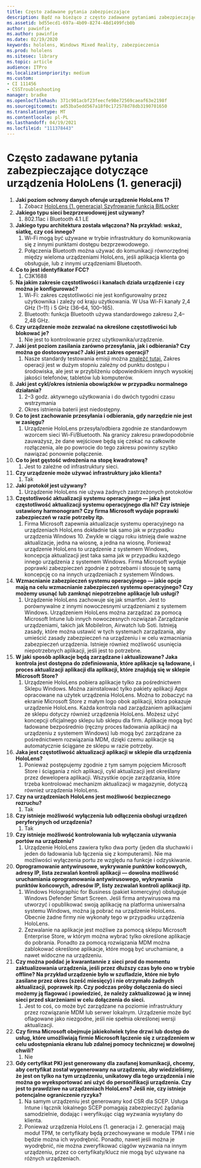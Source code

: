 ```yaml
---
title: Często zadawane pytania zabezpieczające
description: Bądź na bieżąco z często zadawane pytaniami zabezpieczającymi i odpowiedziami na pytania dotyczące urządzeń HoloLens rzeczywistości mieszanej.
ms.assetid: bd55ecd1-697a-4b09-8274-48d1499fcb0b
author: pawinfie
ms.author: pawinfie
ms.date: 02/19/2020
keywords: hololens, Windows Mixed Reality, zabezpieczenia
ms.prod: hololens
ms.sitesec: library
ms.topic: article
audience: ITPro
ms.localizationpriority: medium
ms.custom:
- CI 111456
- CSSTroubleshooting
manager: bradke
ms.openlocfilehash: 371c901acbf23feecfe98e72569caeaf63e2198f
ms.sourcegitcommit: ad53ba5edd567a18f0c172578d78db3190701650
ms.translationtype: MT
ms.contentlocale: pl-PL
ms.lasthandoff: 04/19/2021
ms.locfileid: "111378443"
---
```

# <a name="frequently-asked-hololens-1st-gen-security-questions"></a>Często zadawane pytania zabezpieczające dotyczące urządzenia HoloLens (1. generacji)

1. **Jaki poziom ochrony danych oferuje urządzenie HoloLens 1?**
    1. Zobacz [HoloLens (1. generacja) Szyfrowanie funkcją BitLocker](hololens1-encryption.md)
1. **Jakiego typu sieci bezprzewodowej jest używany?**
    1. 802.11ac i Bluetooth 4.1 LE
1. **Jakiego typu architektura została włączona?  Na przykład: wskaż, siatkę, czy coś innego?**
    1. Wi-Fi mogą być używane w trybie infrastruktury do komunikowania się z innymi punktami dostępu bezprzewodowego.
    1. Połączenia Bluetooth można używać do komunikacji równorzędnej między wieloma urządzeniami HoloLens, jeśli aplikacja klienta go obsługuje, lub z innymi urządzeniami Bluetooth.
1. **Co to jest identyfikator FCC?**
    1. C3K1688
1. **Na jakim zakresie częstotliwości i kanałach działa urządzenie i czy można je konfigurować?**
    1. Wi-Fi: zakres częstotliwości nie jest konfigurowalny przez użytkownika i zależy od kraju użytkowania. W Usa Wi-Fi kanały 2,4 GHz (1–11) i 5 GHz (36–64, 100–165).
    1. Bluetooth: funkcja Bluetooth używa standardowego zakresu 2,4–2,48 GHz.
1. **Czy urządzenie może zezwalać na określone częstotliwości lub blokować je?**
    1. Nie jest to kontrolowanie przez użytkownika/urządzenie.
1. **Jaki jest poziom zasilania zarówno przesyłania, jak i odbierania? Czy można go dostosowywać? Jaki jest zakres operacji?**
    1. Nasze standardy testowania emisji można [znaleźć tutaj.](https://fccid.io/C3K1688) Zakres operacji jest w dużym stopniu zależny od punktu dostępu i środowiska, ale jest w przybliżeniu odpowiednikiem innych wysokiej jakości telefonów, tabletów lub komputerów.
1. **Jaki jest cykl/okres istnienia obowiązków w przypadku normalnego działania?**
    1. 2–3 godz. aktywnego użytkowania i do dwóch tygodni czasu wstrzymania
    1. Okres istnienia baterii jest niedostępny.
1. **Co to jest zachowanie przesyłania i odbierania, gdy narzędzie nie jest w zasięgu?**
    1. Urządzenie HoloLens przesyła/odbiera zgodnie ze standardowym wzorcem sieci Wi-Fi/Bluetooth. Na granicy zakresu prawdopodobnie zauważysz, że dane wejściowe będą się czekać na całkowite rozłączenia, ale po powrocie do tego zakresu powinny szybko nawiązać ponownie połączenie.
1. **Co to jest gęstość wdrożenia na stopę kwadratową?**
    1. Jest to zależne od infrastruktury sieci.
1. **Czy urządzenie może używać infrastruktury jako klienta?**
    1. Tak
1. **Jaki protokół jest używany?**
    1. Urządzenie HoloLens nie używa żadnych zastrzeżonych protokołów
1. **Częstotliwość aktualizacji systemu operacyjnego — jaka jest częstotliwość aktualizacji systemu operacyjnego dla hl?  Czy istnieje ustawiony harmonogram?  Czy firma Microsoft wydaje poprawki zabezpieczeń w razie potrzeby itp.**
    1. Firma Microsoft zapewnia aktualizacje systemu operacyjnego na urządzeniach HoloLens dokładnie tak samo jak w przypadku urządzenia Windows 10. Zwykle w ciągu roku istnieją dwie ważne aktualizacje, jedna na wiosnę, a jedna na wiosnę. Ponieważ urządzenie HoloLens to urządzenie z systemem Windows, koncepcja aktualizacji jest taka sama jak w przypadku każdego innego urządzenia z systemem Windows. Firma Microsoft wydaje poprawki zabezpieczeń zgodnie z potrzebami i stosuje tę samą koncepcję co na innych urządzeniach z systemem Windows.
1. **Wzmacnianie zabezpieczeń systemu operacyjnego — jakie opcje mają na celu wzmacnianie zabezpieczeń systemu operacyjnego?  Czy możemy usunąć lub zamknąć niepotrzebne aplikacje lub usługi?**
    1. Urządzenie HoloLens zachowuje się jak smartfon. Jest to porównywalne z innymi nowoczesnymi urządzeniami z systemem Windows. Urządzeniem HoloLens można zarządzać za pomocą Microsoft Intune lub innych nowoczesnych rozwiązań Zarządzanie urządzeniami, takich jak MobileIron, Airwatch lub Soti. Istnieją zasady, które można ustawić w tych systemach zarządzania, aby umieścić zasady zabezpieczeń na urządzeniu i w celu wzmacniania zabezpieczeń urządzenia. Istnieje również możliwość usunięcia niepotrzebnych aplikacji, jeśli jest to potrzebne.
1. **W jaki sposób aplikacje będą zarządzane i aktualizowane? Jaka kontrola jest dostępna do zdefiniowania, które aplikacje są ładowane, i proces aktualizacji aplikacji dla aplikacji, które znajdują się w sklepie Microsoft Store?**
    1. Urządzenie HoloLens pobiera aplikacje tylko za pośrednictwem Sklepu Windows. Można zainstalować tylko pakiety aplikacji Appx opracowane na użytek urządzenia HoloLens. Można to zobaczyć na ekranie Microsoft Store z małym logo obok aplikacji, która pokazuje urządzenie HoloLens. Każda kontrola nad zarządzaniem aplikacjami ze sklepu dotyczy również urządzenia HoloLens. Możesz użyć koncepcji oficjalnego sklepu lub sklepu dla firm. Aplikacje mogą być ładowane bezpośrednio (ręczny proces ładowania aplikacji na urządzeniu z systemem Windows) lub mogą być zarządzane za pośrednictwem rozwiązania MDM, dzięki czemu aplikacje są automatycznie ściągane ze sklepu w razie potrzeby.
1. **Jaka jest częstotliwość aktualizacji aplikacji w sklepie dla urządzenia HoloLens?**
    1. Ponieważ postępujemy zgodnie z tym samym pojęciem Microsoft Store i ściągania z nich aplikacji, cykl aktualizacji jest określany przez dewelopera aplikacji. Wszystkie opcje zarządzania, które trzeba kontrolować mechanizm aktualizacji w magazynie, dotyczą również urządzenia HoloLens.
1. **Czy na urządzeniach HoloLens jest możliwość bezpiecznego rozruchu?**
    1. Tak
1. **Czy istnieje możliwość wyłączenia lub odłączenia obsługi urządzeń peryferyjnych od urządzenia?**
    1. Tak
1. **Czy istnieje możliwość kontrolowania lub wyłączania używania portów na urządzeniu?**
    1. Urządzenie HoloLens zawiera tylko dwa porty (jeden dla słuchawki i jeden do ładowania lub łączenia się z komputerami). Nie ma możliwości wyłączenia portu ze względu na funkcje i odzyskiwanie.
1. **Oprogramowanie antywirusowe, wykrywanie punktów końcowych, adresy IP, lista zezwalań kontroli aplikacji — dowolna możliwość uruchamiania oprogramowania antywirusowego, wykrywania punktów końcowych, adresów IP, listy zezwalań kontroli aplikacji itp.**
    1. Windows Holographic for Business (pakiet komercyjny) obsługuje Windows Defender Smart Screen. Jeśli firma antywirusowa ma utworzyć i opublikować swoją aplikację na platforma uniwersalna systemu Windows, można ją pobrać na urządzenie HoloLens. Obecnie żadne firmy nie wykonały tego w przypadku urządzenia HoloLens.
    1. Zezwalanie na aplikacje jest możliwe za pomocą sklepu Microsoft Enterprise Store, w którym można wybrać tylko określone aplikacje do pobrania. Ponadto za pomocą rozwiązania MDM można zablokować określone aplikacje, które mogą być uruchamiane, a nawet widoczne na urządzeniu.
1. **Czy można poddać je kwarantannie z sieci prod do momentu zaktualizowania urządzenia, jeśli przez dłuższy czas było ono w trybie offline?  Na przykład urządzenie było w szufladzie, które nie było zasilane przez okres (sześć miesięcy) i nie otrzymało żadnych aktualizacji, poprawek itp.  Czy podczas próby dołączenia do sieci możemy ją flagować i powiedzieć, że należy zaktualizować ją w innej sieci przed skarżeniami w celu dołączenia do sieci.**
    1. Jest to coś, co może być zarządzane na poziomie infrastruktury przez rozwiązanie MDM lub serwer lokalnym. Urządzenie może być oflagowane jako niezgodne, jeśli nie spełnia określonej wersji aktualizacji.
1. **Czy firma Microsoft obejmuje jakiekolwiek tylne drzwi lub dostęp do usług, które umożliwiają firmie Microsoft łączenie się z urządzeniem w celu udostępniania ekranu lub zdalnej pomocy technicznej w dowolnej chwili?**
    1. Nie
1. **Gdy certyfikat PKI jest generowany dla zaufanej komunikacji, chcemy, aby certyfikat został wygenerowany na urządzeniu, aby wiedzieliśmy, że jest on tylko na tym urządzeniu, unikatowy dla tego urządzenia i nie można go wyeksportować ani użyć do personifikacji urządzenia. Czy jest to prawdziwe na urządzeniach HoloLens? Jeśli nie, czy istnieje potencjalne ograniczenie ryzyka?**
    1. Na samym urządzeniu jest generowany kod CSR dla SCEP. Usługa Intune i łącznik lokalnego SCEP pomagają zabezpieczyć żądania samodzielnie, dodając i weryfikując ciąg wyzwania wysyłany do klienta.
    1. Ponieważ urządzenia HoloLens (1. generacja i 2. generacja) mają moduł TPM, te certyfikaty będą przechowywane w module TPM i nie będzie można ich wyodrębnić. Ponadto, nawet jeśli można je wyodrębnić, nie można zweryfikować ciągów wyzwania na innym urządzeniu, przez co certyfikaty/klucz nie mogą być używane na różnych urządzeniach.
